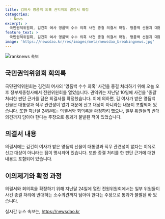 ```yaml
---
title: 김여사 명품백 의혹 권익위의 결정서 확정
categories:
  - News
excerpt: >
  국민권익위원회, 김건희 여사 명품백 수수 의혹 사건 종결 의결서 확정. 명품백 선물과 대통령 직무 관련성 없어 신고 대상 아님 등 내용 포함. 종결 처리에 반대했던 일부 위원들의 소수의견도 의결서에 담아야 한다는 주장에 통과 불발.
feature_text: >
  국민권익위원회, 김건희 여사 명품백 수수 의혹 사건 종결 의결서 확정. 명품백 선물과 대통령 직무 관련성 없어 신고 대상 아님 등 내용 포함. 종결 처리에 반대했던 일부 위원들의 소수의견도 의결서에 담아야 한다는 주장에 통과 불발.
image: 'https://newsdao.kr/res/images/meta/newsdao_breakingnews.jpg'
---
```


<p><img src="https://newsdao.kr/res/images/meta/newsdao_breakingnews.jpg" alt="ranknews 속보" /></p>

<h2 data-ke-size="size26">국민권익위원회 회의록</h2>

<p data-ke-size="size16">국민권익위원회는 김건희 여사의 '명품백 수수 의혹' 사건을 종결 처리하기 위해 오늘 오후 정부세종청사에서 전원위원회를 열었습니다. 권익위는 지난달 10일에 사건을 '종결' 처리한 판단 근거를 담은 의결서를 확정했습니다. 이에 의하면, 김 여사가 받은 명품백 선물은 대통령과 직무 관련성이 없기 때문에 신고 대상이 아니라는 내용이 포함되어 있습니다. 또한 지난달 24일에는 의결서와 회의록을 확정하려 했으나, 일부 위원들의 반대의견까지 담아야 한다는 주장으로 통과가 불발된 적이 있었습니다.</p>

<h2 data-ke-size="size26">의결서 내용</h2>

<p data-ke-size="size16">의결서에는 김건희 여사가 받은 명품백 선물이 대통령과 직무 관련성이 없다는 이유로 신고 대상이 아니라는 점이 명시되어 있습니다. 또한 종결 처리를 한 판단 근거에 대한 내용도 포함되어 있습니다.</p>

<h2 data-ke-size="size26">이의제기와 확정 과정</h2>

<p data-ke-size="size16">의결서와 회의록을 확정하기 위해 지난달 24일에 열린 전원위원회에서는 일부 위원들이 사건 종결 처리에 반대하는 소수의견까지 담아야 한다는 주장으로 통과가 불발된 바 있습니다.</p>
실시간 뉴스 속보는, <a href="https://newsdao.kr" rel="dofollow">https://newsdao.kr</a>


